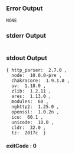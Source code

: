 ### Error Output   
```
NONE
```
### stderr Output   

```

```
### stdout Output   

```
{ http_parser:  2.7.0 ,
  node:  10.0.0-pre ,
  chakracore:  1.9.1.0 ,
  uv:  1.18.0 ,
  zlib:  1.2.11 ,
  ares:  1.13.0 ,
  modules:  60 ,
  nghttp2:  1.25.0 ,
  openssl:  1.0.2n ,
  icu:  60.1 ,
  unicode:  10.0 ,
  cldr:  32.0 ,
  tz:  2017c  }

```   
#### exitCode : 0
